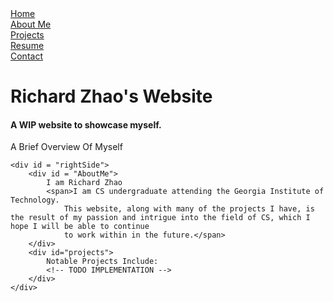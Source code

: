 <html>
<!--embed src="/music/good_enough.mp3" width="180" height="90" loop="false" autostart="false" hidden="true" /-->

<head>
	<link rel="stylesheet" href="styles.css">
	<a href="index.html"><div id = "buttons"><src id="button-text">Home</src></button></div></a>
	<a href="index.html"><div id = "buttons"><src id="button-text">About Me</src></button></div></a>
	<a href="petProjects.html"><div id = "buttons"><src id="button-text">Projects</src></button></div></a>
	<a href="index.html"><div id = "buttons"><src id="button-text">Resume </src></button></div></a>
	<a href="index.html"><div id = "buttons"><src id="button-text">Contact</src></button></div></a>
</head>

<body>
<a class="heading">
<div id = "container">
	<div id="opacityControl"><h1>Richard Zhao's Website</h1>
	<h4>A WIP website to showcase myself.</h4></div>
</div>
</a>

<div id = "brief">
	<div id = "leftSide">
		A Brief Overview Of Myself
	</div>
	
	<div id = "rightSide">
		<div id = "AboutMe">
			I am Richard Zhao
			<span>I am CS undergraduate attending the Georgia Institute of Technology. 
				This website, along with many of the projects I have, is the result of my passion and intrigue into the field of CS, which I hope I will be able to continue
				to work within in the future.</span>
		</div>
		<div id="projects">
			Notable Projects Include:
			<!-- TODO IMPLEMENTATION -->
		</div>
	</div>
</div>

</body>
</html>